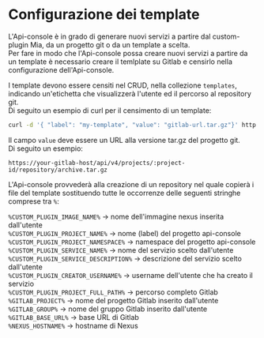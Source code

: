 # Configurazione dei template

L'Api-console è in grado di generare nuovi servizi a partire dal custom-plugin Mia, da un progetto git o da un template a scelta.  
Per fare in modo che l'Api-console possa creare nuovi servizi a partire da un template è necessario creare il temlplate su Gitlab e censirlo nella configurazione dell'Api-console.

I template devono essere censiti nel CRUD, nella collezione `templates`, indicando un'etichetta che visualizzerà l'utente ed il percorso al repository git.  
Di seguito un esempio di curl per il censimento di un template:

```bash
curl -d '{ "label": "my-template", "value": "gitlab-url.tar.gz"}' http://api-console-host/v2/templates/
```

Il campo `value` deve essere un URL alla versione tar.gz del progetto git.  
Di seguito un esempio:

```
https://your-gitlab-host/api/v4/projects/:project-id/repository/archive.tar.gz
```

L'Api-console provvederà alla creazione di un repository nel quale copierà i file del template sostituendo tutte le occorrenze delle seguenti stringhe comprese tra `%`:

`%CUSTOM_PLUGIN_IMAGE_NAME%` -> nome dell'immagine nexus inserita dall'utente  
`%CUSTOM_PLUGIN_PROJECT_NAME%` -> nome (label) del progetto api-console  
`%CUSTOM_PLUGIN_PROJECT_NAMESPACE%` -> namespace del progetto api-console  
`%CUSTOM_PLUGIN_SERVICE_NAME%` -> nome del servizio scelto dall'utente  
`%CUSTOM_PLUGIN_SERVICE_DESCRIPTION%` -> descrizione del servizio scelto dall'utente  
`%CUSTOM_PLUGIN_CREATOR_USERNAME%` -> username dell'utente che ha creato il servizio  
`%CUSTOM_PLUGIN_PROJECT_FULL_PATH%` -> percorso completo Gitlab  
`%GITLAB_PROJECT%` -> nome del progetto Gitlab inserito dall'utente  
`%GITLAB_GROUP%` -> nome del gruppo Gitlab inserito dall'utente  
`%GITLAB_BASE_URL%` -> base URL di Gitlab  
`%NEXUS_HOSTNAME%` -> hostname di Nexus  
